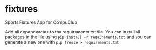 fixtures
========

Sports Fixtures App for CompuClub

Add all dependencies to the requirements.txt file. You can install all packages in the file using `pip install -r requirements.txt` and you can generate a new one with `pip freeze > requirements.txt`